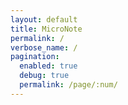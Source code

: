 ```yaml
---
layout: default
title: MicroNote
permalink: /
verbose_name: /
pagination:
  enabled: true
  debug: true
  permalink: /page/:num/
---
```


